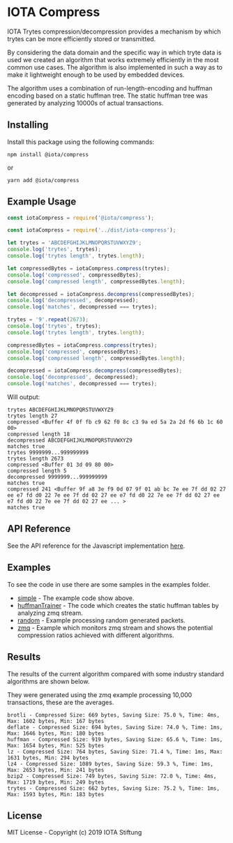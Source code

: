 # IOTA Compress

IOTA Trytes compression/decompression provides a mechanism by which trytes can be more efficiently stored or transmitted.

By considering the data domain and the specific way in which tryte data is used we created an algorithm that works extremely efficiently in the most common use cases. The algorithm is also implemented in such a way as to make it lightweight enough to be used by embedded devices.

The algorithm uses a combination of run-length-encoding and huffman encoding based on a static huffman tree. The static huffman tree was generated by analyzing 10000s of actual transactions.

## Installing

Install this package using the following commands:

```shell
npm install @iota/compress
```

or

```shell
yarn add @iota/compress
```

## Example Usage

```js
const iotaCompress = require('@iota/compress');

const iotaCompress = require('../dist/iota-compress');

let trytes = 'ABCDEFGHIJKLMNOPQRSTUVWXYZ9';
console.log('trytes', trytes);
console.log('trytes length', trytes.length);

let compressedBytes = iotaCompress.compress(trytes);
console.log('compressed', compressedBytes);
console.log('compressed length', compressedBytes.length);

let decompressed = iotaCompress.decompress(compressedBytes);
console.log('decompressed', decompressed);
console.log('matches', decompressed === trytes);

trytes = '9'.repeat(2673);
console.log('trytes', trytes);
console.log('trytes length', trytes.length);

compressedBytes = iotaCompress.compress(trytes);
console.log('compressed', compressedBytes);
console.log('compressed length', compressedBytes.length);

decompressed = iotaCompress.decompress(compressedBytes);
console.log('decompressed', decompressed);
console.log('matches', decompressed === trytes);
```

Will output:

```shell
trytes ABCDEFGHIJKLMNOPQRSTUVWXYZ9
trytes length 27
compressed <Buffer 4f 0f fb c9 62 f0 8c c3 9a ed 5a 2a 2d f6 6b 1c 60 00>
compressed length 18
decompressed ABCDEFGHIJKLMNOPQRSTUVWXYZ9
matches true
trytes 9999999...999999999
trytes length 2673
compressed <Buffer 01 3d 09 80 00>
compressed length 5
decompressed 9999999...999999999
matches true
compressed 241 <Buffer 9f a8 3e f9 0d 07 9f 01 ab bc 7e ee 7f dd 02 27 ee e7 fd d0 22 7e ee 7f dd 02 27 ee e7 fd d0 22 7e ee 7f dd 02 27 ee e7 fd d0 22 7e ee 7f dd 02 27 ee ... >
matches true
```

## API Reference

See the API reference for the Javascript implementation [here](./docs/api.md).

## Examples

To see the code in use there are some samples in the examples folder.

* [simple](./examples/simple/) - The example code show above.
* [huffmanTrainer](./examples/huffmanTrainer/) - The code which creates the static huffman tables by analyzing zmq stream.
* [random](./examples/random/) - Example processing random generated packets.
* [zmq](./examples/zmq/) - Example which monitors zmq stream and shows the potential compression ratios achieved with different algorithms.

## Results

The results of the current algorithm compared with some industry standard algorithms are shown below.

They were generated using the zmq example processing 10,000 transactions, these are the averages.

```
brotli - Compressed Size: 669 bytes, Saving Size: 75.0 %, Time: 4ms, Max: 1602 bytes, Min: 167 bytes
deflate - Compressed Size: 694 bytes, Saving Size: 74.0 %, Time: 1ms, Max: 1646 bytes, Min: 180 bytes
huffman - Compressed Size: 919 bytes, Saving Size: 65.6 %, Time: 1ms, Max: 1654 bytes, Min: 525 bytes
lz - Compressed Size: 764 bytes, Saving Size: 71.4 %, Time: 1ms, Max: 1631 bytes, Min: 294 bytes
lz4 - Compressed Size: 1089 bytes, Saving Size: 59.3 %, Time: 1ms, Max: 2653 bytes, Min: 241 bytes
bzip2 - Compressed Size: 749 bytes, Saving Size: 72.0 %, Time: 4ms, Max: 1719 bytes, Min: 249 bytes
trytes - Compressed Size: 662 bytes, Saving Size: 75.2 %, Time: 1ms, Max: 1593 bytes, Min: 183 bytes
```

## License

MIT License - Copyright (c) 2019 IOTA Stiftung

